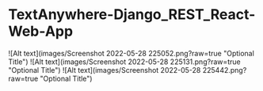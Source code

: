 # TextAnywhere-Django_REST_React-Web-App

![Alt text](images/Screenshot 2022-05-28 225052.png?raw=true "Optional Title")
![Alt text](images/Screenshot 2022-05-28 225131.png?raw=true "Optional Title")
![Alt text](images/Screenshot 2022-05-28 225442.png?raw=true "Optional Title")
